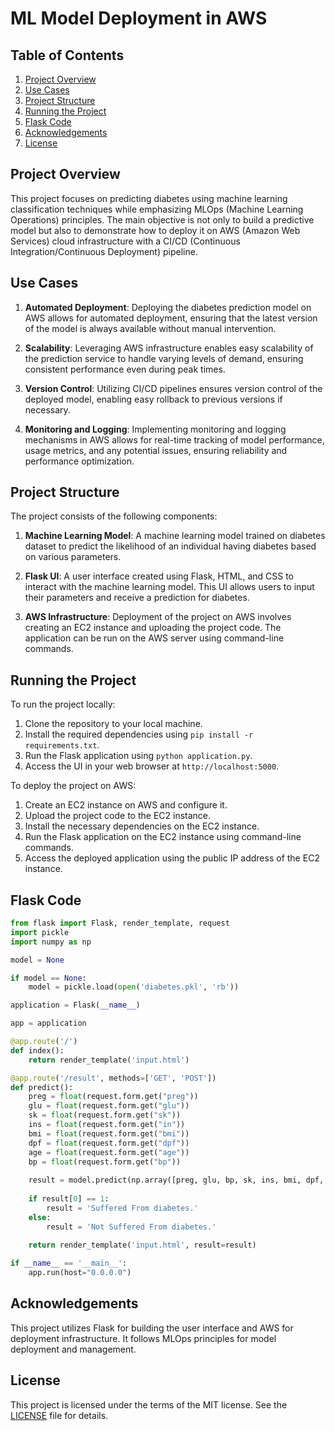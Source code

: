 # ML Model Deployment in AWS

## Table of Contents
1. [Project Overview](#project-overview)
2. [Use Cases](#use-cases)
3. [Project Structure](#project-structure)
4. [Running the Project](#running-the-project)
5. [Flask Code](#flask-code)
6. [Acknowledgements](#acknowledgements)
7. [License](#license)

## Project Overview

This project focuses on predicting diabetes using machine learning classification techniques while emphasizing MLOps (Machine Learning Operations) principles. The main objective is not only to build a predictive model but also to demonstrate how to deploy it on AWS (Amazon Web Services) cloud infrastructure with a CI/CD (Continuous Integration/Continuous Deployment) pipeline.

## Use Cases

1. **Automated Deployment**: Deploying the diabetes prediction model on AWS allows for automated deployment, ensuring that the latest version of the model is always available without manual intervention.
   
2. **Scalability**: Leveraging AWS infrastructure enables easy scalability of the prediction service to handle varying levels of demand, ensuring consistent performance even during peak times.
   
3. **Version Control**: Utilizing CI/CD pipelines ensures version control of the deployed model, enabling easy rollback to previous versions if necessary.
   
4. **Monitoring and Logging**: Implementing monitoring and logging mechanisms in AWS allows for real-time tracking of model performance, usage metrics, and any potential issues, ensuring reliability and performance optimization.

## Project Structure

The project consists of the following components:

1. **Machine Learning Model**: A machine learning model trained on diabetes dataset to predict the likelihood of an individual having diabetes based on various parameters.

2. **Flask UI**: A user interface created using Flask, HTML, and CSS to interact with the machine learning model. This UI allows users to input their parameters and receive a prediction for diabetes.

3. **AWS Infrastructure**: Deployment of the project on AWS involves creating an EC2 instance and uploading the project code. The application can be run on the AWS server using command-line commands.

## Running the Project

To run the project locally:
1. Clone the repository to your local machine.
2. Install the required dependencies using `pip install -r requirements.txt`.
3. Run the Flask application using `python application.py`.
4. Access the UI in your web browser at `http://localhost:5000`.

To deploy the project on AWS:
1. Create an EC2 instance on AWS and configure it.
2. Upload the project code to the EC2 instance.
3. Install the necessary dependencies on the EC2 instance.
4. Run the Flask application on the EC2 instance using command-line commands.
5. Access the deployed application using the public IP address of the EC2 instance.

## Flask Code

```python
from flask import Flask, render_template, request
import pickle
import numpy as np

model = None

if model == None:
    model = pickle.load(open('diabetes.pkl', 'rb'))

application = Flask(__name__)

app = application

@app.route('/')
def index():
    return render_template('input.html')

@app.route('/result', methods=['GET', 'POST'])
def predict():
    preg = float(request.form.get("preg"))
    glu = float(request.form.get("glu"))
    sk = float(request.form.get("sk"))
    ins = float(request.form.get("in"))
    bmi = float(request.form.get("bmi"))
    dpf = float(request.form.get("dpf"))
    age = float(request.form.get("age"))
    bp = float(request.form.get("bp"))
    
    result = model.predict(np.array([preg, glu, bp, sk, ins, bmi, dpf, age]).reshape(1, -1))
    
    if result[0] == 1:
        result = 'Suffered From diabetes.'
    else:
        result = 'Not Suffered From diabetes.'
        
    return render_template('input.html', result=result)

if __name__ == '__main__':
    app.run(host="0.0.0.0")
```

## Acknowledgements

This project utilizes Flask for building the user interface and AWS for deployment infrastructure. It follows MLOps principles for model deployment and management.

## License

This project is licensed under the terms of the MIT license. See the [LICENSE](LICENSE) file for details.
